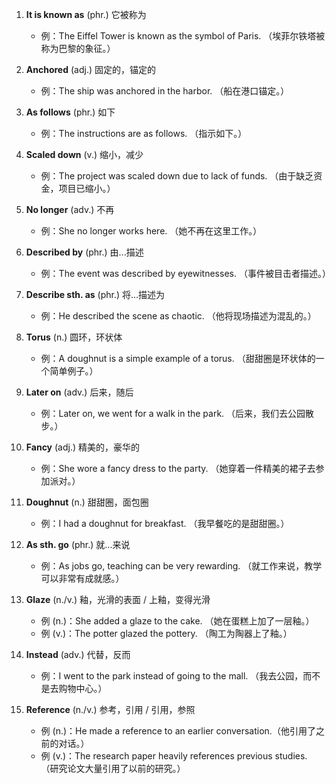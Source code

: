 1. **It is known as** (phr.) 它被称为
    - 例：The Eiffel Tower is known as the symbol of Paris. （埃菲尔铁塔被称为巴黎的象征。）

2. **Anchored** (adj.) 固定的，锚定的
    - 例：The ship was anchored in the harbor. （船在港口锚定。）

3. **As follows** (phr.) 如下
    - 例：The instructions are as follows. （指示如下。）

4. **Scaled down** (v.) 缩小，减少
    - 例：The project was scaled down due to lack of funds. （由于缺乏资金，项目已缩小。）

5. **No longer** (adv.) 不再
    - 例：She no longer works here. （她不再在这里工作。）

6. **Described by** (phr.) 由...描述
    - 例：The event was described by eyewitnesses. （事件被目击者描述。）

7. **Describe sth. as** (phr.) 将...描述为
    - 例：He described the scene as chaotic. （他将现场描述为混乱的。）

8. **Torus** (n.) 圆环，环状体
    - 例：A doughnut is a simple example of a torus. （甜甜圈是环状体的一个简单例子。）

9. **Later on** (adv.) 后来，随后
    - 例：Later on, we went for a walk in the park. （后来，我们去公园散步。）

10. **Fancy** (adj.) 精美的，豪华的
    - 例：She wore a fancy dress to the party. （她穿着一件精美的裙子去参加派对。）

11. **Doughnut** (n.) 甜甜圈，面包圈
    - 例：I had a doughnut for breakfast. （我早餐吃的是甜甜圈。）

12. **As sth. go** (phr.) 就...来说
    - 例：As jobs go, teaching can be very rewarding. （就工作来说，教学可以非常有成就感。）

13. **Glaze** (n./v.) 釉，光滑的表面 / 上釉，变得光滑
    - 例 (n.)：She added a glaze to the cake. （她在蛋糕上加了一层釉。）
    - 例 (v.)：The potter glazed the pottery. （陶工为陶器上了釉。）

14. **Instead** (adv.) 代替，反而
    - 例：I went to the park instead of going to the mall. （我去公园，而不是去购物中心。）

15. **Reference** (n./v.) 参考，引用 / 引用，参照
    - 例 (n.)：He made a reference to an earlier conversation.（他引用了之前的对话。）
    - 例 (v.)：The research paper heavily references previous studies. （研究论文大量引用了以前的研究。）
